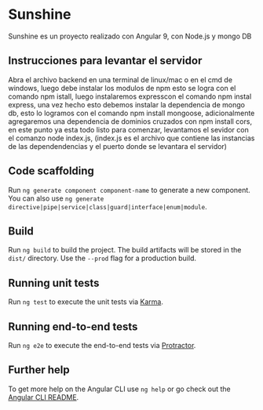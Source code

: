 # Sunshine

Sunshine es un proyecto realizado con Angular 9, con Node.js y mongo DB

## Instrucciones para levantar el servidor

Abra el archivo backend en una terminal de linux/mac o en el cmd de windows, luego debe instalar los modulos de npm
esto se logra con el comando npm istall, luego instalaremos expresscon el comando npm instal express, una vez hecho esto debemos instalar la dependencia de mongo db, esto lo logramos con el comando npm install mongoose, adicionalmente agregaremos una dependencia de dominios cruzados con npm install cors, en este punto ya esta todo listo para comenzar, levantamos el sevidor con el comanzo node index.js, (index.js es el archivo que contiene las instancias de las dependendencias y el puerto donde se levantara el servidor)

## Code scaffolding

Run `ng generate component component-name` to generate a new component. You can also use `ng generate directive|pipe|service|class|guard|interface|enum|module`.

## Build

Run `ng build` to build the project. The build artifacts will be stored in the `dist/` directory. Use the `--prod` flag for a production build.

## Running unit tests

Run `ng test` to execute the unit tests via [Karma](https://karma-runner.github.io).

## Running end-to-end tests

Run `ng e2e` to execute the end-to-end tests via [Protractor](http://www.protractortest.org/).

## Further help

To get more help on the Angular CLI use `ng help` or go check out the [Angular CLI README](https://github.com/angular/angular-cli/blob/master/README.md).
